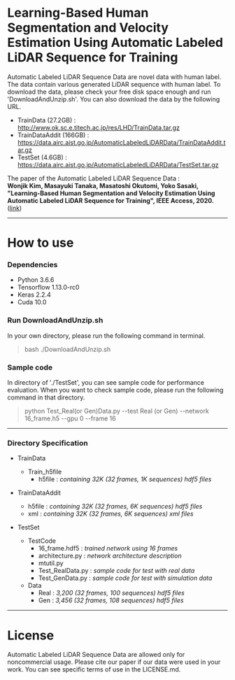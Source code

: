 # Learning-Based Human Segmentation and Velocity Estimation Using Automatic Labeled LiDAR Sequence for Training

Automatic Labeled LiDAR Sequence Data are novel data with human label. The data contain various generated LiDAR sequence with human label. To download the data, please check your free disk space enough and run 'DownloadAndUnzip.sh'. You can also download the data by the following URL.

* TrainData (27.2GB) : http://www.ok.sc.e.titech.ac.jp/res/LHD/TrainData.tar.gz
* TrainDataAddit (166GB) : https://data.airc.aist.go.jp/AutomaticLabeledLiDARData/TrainDataAddit.tar.gz
* TestSet (4.6GB) : https://data.airc.aist.go.jp/AutomaticLabeledLiDARData/TestSet.tar.gz
  
The paper of the Automatic Labeled LiDAR Sequence Data :  
 **Wonjik Kim, Masayuki Tanaka, Masatoshi Okutomi, Yoko Sasaki, "Learning-Based Human Segmentation and Velocity Estimation Using Automatic Labeled LiDAR Sequence for Training", IEEE Access, 2020.** ([link](https://ieeexplore.ieee.org/abstract/document/9090135))

---
# How to use
### Dependencies
* Python 3.6.6
* Tensorflow 1.13.0-rc0
* Keras 2.2.4
* Cuda 10.0

### Run DownloadAndUnzip.sh
In your own directory, please run the following command in terminal.
<br>
> bash ./DownloadAndUnzip.sh 

### Sample code
In directory of './TestSet', you can see sample code for performance evaluation. When you want to check sample code, please run the following command in that directory.
<br>
> python Test_Real(or Gen)Data.py --test Real (or Gen) --network 16_frame.h5 --gpu 0 --frame 16

---
### Directory Specification

* TrainData
    * Train_h5file
        * h5file : *containing 32K (32 frames, 1K sequences) hdf5 files*

* TrainDataAddit
    * h5file : *containing 32K (32 frames, 6K sequences) hdf5 files*
    * xml : *containing 32K (32 frames, 6K sequences) xml files*

* TestSet
    * TestCode
        * 16_frame.hdf5 : *trained network using 16 frames*
        * architecture.py : *network architecture description*
        * mtutil.py
        * Test_RealData.py : *sample code for test with real data*
        * Test_GenData.py : *sample code for test with simulation data*
    * Data
        * Real : *3,200 (32 frames, 100 sequences) hdf5 files*
        * Gen : *3,456 (32 frames, 108 sequences) hdf5 files*

---
# License
Automatic Labeled LiDAR Sequence Data are allowed only for noncommercial usage. Please cite our paper if our data were used in your work.
You can see specific terms of use in the LICENSE.md.

